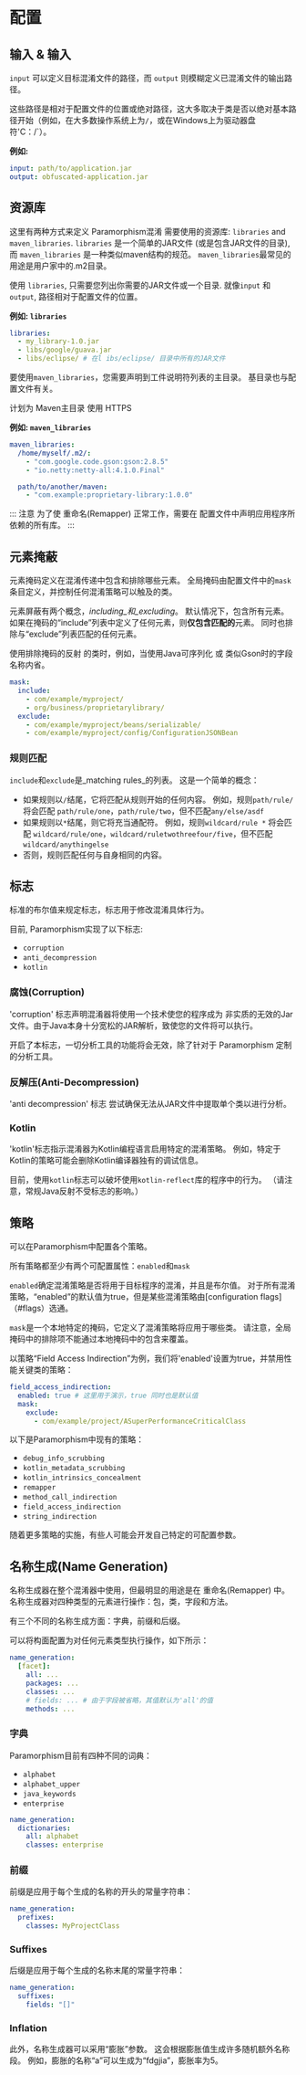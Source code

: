 # 配置

## 输入 & 输入

`input` 可以定义目标混淆文件的路径，而 `output` 则模糊定义已混淆文件的输出路径。

这些路径是相对于配置文件的位置或绝对路径，这大多取决于类是否以绝对基本路径开始（例如，在大多数操作系统上为`/`，或在Windows上为驱动器盘符'C：/`）。

**例如:**

```yml
input: path/to/application.jar
output: obfuscated-application.jar
```

## 资源库

这里有两种方式来定义 Paramorphism混淆 需要使用的资源库: `libraries` and `maven_libraries`. `libraries` 是一个简单的JAR文件 (或是包含JAR文件的目录), 而 `maven_libraries` 是一种类似maven结构的规范。 `maven_libraries`最常见的用途是用户家中的.m2目录。

使用 `libraries`, 只需要您列出你需要的JAR文件或一个目录. 就像`input` 和 `output`, 路径相对于配置文件的位置。

**例如: `libraries`**

```yml
libraries:
  - my_library-1.0.jar
  - libs/google/guava.jar
  - libs/eclipse/ # 在l ibs/eclipse/ 目录中所有的JAR文件
```

要使用`maven_libraries`，您需要声明到工件说明符列表的主目录。 基目录也与配置文件有关。

计划为 Maven主目录 使用 HTTPS

**例如: `maven_libraries`**

```yml
maven_libraries:
  /home/myself/.m2/:
    - "com.google.code.gson:gson:2.8.5"
    - "io.netty:netty-all:4.1.0.Final"

  path/to/another/maven:
    - "com.example:proprietary-library:1.0.0"
```

::: 注意
为了使 重命名(Remapper) 正常工作，需要在
配置文件中声明应用程序所依赖的所有库。
:::

## 元素掩蔽

元素掩码定义在混淆传递中包含和排除哪些元素。 全局掩码由配置文件中的`mask`条目定义，并控制任何混淆策略可以触及的类。

元素屏蔽有两个概念，_including_和_excluding_。 默认情况下，包含所有元素。 如果在掩码的“include”列表中定义了任何元素，则**仅包含匹配的**元素。 同时也排除与“exclude”列表匹配的任何元素。

使用排除掩码的反射 的类时，例如，当使用Java可序列化 或 类似Gson时的字段名称内省。

```yml
mask:
  include:
    - com/example/myproject/
    - org/business/proprietarylibrary/
  exclude:
    - com/example/myproject/beans/serializable/
    - com/example/myproject/config/ConfigurationJSONBean
```

### 规则匹配
`include`和`exclude`是_matching rules_的列表。 这是一个简单的概念：

 - 如果规则以`/`结尾，它将匹配从规则开始的任何内容。 例如，规则`path/rule/` 将会匹配 `path/rule/one`，`path/rule/two`，但不匹配`any/else/asdf`
 - 如果规则以`*`结尾，则它将充当通配符。 例如，规则`wildcard/rule *` 将会匹配 `wildcard/rule/one`，`wildcard/ruletwothreefour/five`，但不匹配`wildcard/anythingelse`
 - 否则，规则匹配任何与自身相同的内容。

## 标志

标准的布尔值来规定标志，标志用于修改混淆具体行为。

目前, Paramorphism实现了以下标志:

- `corruption`
- `anti_decompression`
- `kotlin`

### 腐蚀(Corruption)

'corruption' 标志声明混淆器将使用一个技术使您的程序成为 非实质的无效的Jar文件。由于Java本身十分宽松的JAR解析，致使您的文件将可以执行。

开启了本标志，一切分析工具的功能将会无效，除了针对于 Paramorphism 定制的分析工具。

### 反解压(Anti-Decompression)

'anti decompression' 标志 尝试确保无法从JAR文件中提取单个类以进行分析。

### Kotlin

'kotlin'标志指示混淆器为Kotlin编程语言启用特定的混淆策略。 例如，特定于Kotlin的策略可能会删除Kotlin编译器独有的调试信息。

目前，使用`kotlin`标志可以破坏使用`kotlin-reflect`库的程序中的行为。 （请注意，常规Java反射不受标志的影响。）

## 策略

可以在Paramorphism中配置各个策略。

所有策略都至少有两个可配置属性：`enabled`和`mask`

`enabled`确定混淆策略是否将用于目标程序的混淆，并且是布尔值。 对于所有混淆策略，“enabled”的默认值为true，但是某些混淆策略由[configuration flags]（#flags）选通。

`mask`是一个本地特定的掩码，它定义了混淆策略将应用于哪些类。 请注意，全局掩码中的排除项不能通过本地掩码中的包含来覆盖。

以策略“Field Access Indirection”为例，我们将'enabled'设置为true，并禁用性能关键类的策略：

```yml
field_access_indirection:
  enabled: true # 这里用于演示，true 同时也是默认值
  mask:
    exclude:
      - com/example/project/ASuperPerformanceCriticalClass
```

以下是Paramorphism中现有的策略：

- `debug_info_scrubbing`
- `kotlin_metadata_scrubbing`
- `kotlin_intrinsics_concealment`
- `remapper`
- `method_call_indirection`
- `field_access_indirection`
- `string_indirection`

随着更多策略的实施，有些人可能会开发自己特定的可配置参数。

## 名称生成(Name Generation)

名称生成器在整个混淆器中使用，但最明显的用途是在 重命名(Remapper) 中。 名称生成器对四种类型的元素进行操作：包，类，字段和方法。

有三个不同的名称生成方面：字典，前缀和后缀。

可以将构面配置为对任何元素类型执行操作，如下所示：

```yml
name_generation:
  [facet]:
    all: ...
    packages: ...
    classes: ...
    # fields: ... # 由于字段被省略，其值默认为'all'的值
    methods: ...
```

### 字典

Paramorphism目前有四种不同的词典：

- `alphabet`
- `alphabet_upper`
- `java_keywords`
- `enterprise`

```yml
name_generation:
  dictionaries:
    all: alphabet
    classes: enterprise
```

### 前缀

前缀是应用于每个生成的名称的开头的常量字符串：

```yml
name_generation:
  prefixes:
    classes: MyProjectClass
```

### Suffixes

后缀是应用于每个生成的名称末尾的常量字符串：

```yml
name_generation:
  suffixes:
    fields: "[]"
```

### Inflation

此外，名称生成器可以采用“膨胀”参数。 这会根据膨胀值生成许多随机额外名称段。 例如，膨胀的名称“a”可以生成为“fdgjia”，膨胀率为5。
